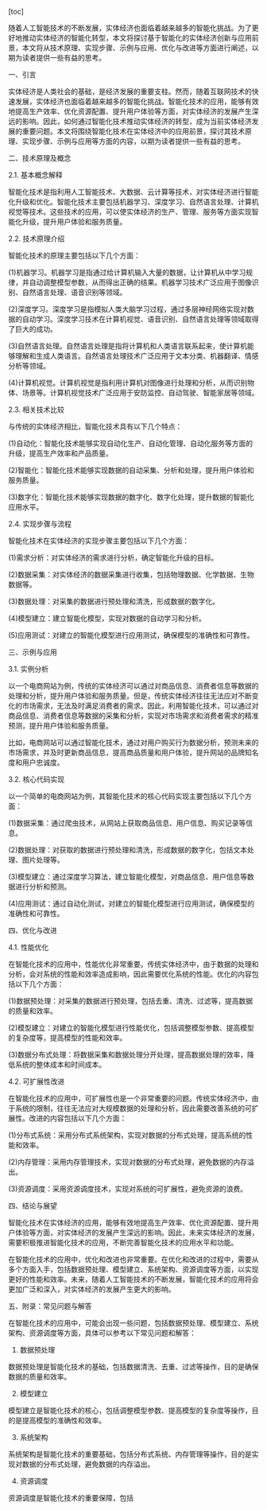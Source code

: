 
[toc]                    
                
                
随着人工智能技术的不断发展，实体经济也面临着越来越多的智能化挑战。为了更好地推动实体经济的智能化转型，本文将探讨基于智能化的实体经济创新与应用前景，本文将从技术原理、实现步骤、示例与应用、优化与改进等方面进行阐述，以期为读者提供一些有益的思考。

一、引言

实体经济是人类社会的基础，是经济发展的重要支柱。然而，随着互联网技术的快速发展，实体经济也面临着越来越多的智能化挑战。智能化技术的应用，能够有效地提高生产效率、优化资源配置、提升用户体验等方面，对实体经济的发展产生深远的影响。因此，如何通过智能化技术推动实体经济的转型，成为当前实体经济发展的重要问题。本文将围绕智能化技术在实体经济中的应用前景，探讨其技术原理、实现步骤、示例与应用等方面的内容，以期为读者提供一些有益的思考。

二、技术原理及概念

2.1. 基本概念解释

智能化技术是指利用人工智能技术、大数据、云计算等技术，对实体经济进行智能化升级和优化。智能化技术主要包括机器学习、深度学习、自然语言处理、计算机视觉等技术。这些技术的应用，可以使实体经济的生产、管理、服务等方面实现智能化升级，提升用户体验和服务质量。

2.2. 技术原理介绍

智能化技术的原理主要包括以下几个方面：

(1)机器学习。机器学习是指通过给计算机输入大量的数据，让计算机从中学习规律，并自动调整模型参数，从而得出正确的结果。机器学习技术广泛应用于图像识别、自然语言处理、语音识别等领域。

(2)深度学习。深度学习是指模拟人类大脑学习过程，通过多层神经网络实现对数据的自动学习。深度学习技术在计算机视觉、语音识别、自然语言处理等领域取得了巨大的成功。

(3)自然语言处理。自然语言处理是指将计算机和人类语言联系起来，使计算机能够理解和生成人类语言。自然语言处理技术广泛应用于文本分类、机器翻译、情感分析等领域。

(4)计算机视觉。计算机视觉是指利用计算机对图像进行处理和分析，从而识别物体、场景等。计算机视觉技术广泛应用于安防监控、自动驾驶、智能家居等领域。

2.3. 相关技术比较

与传统的实体经济相比，智能化技术具有以下几个特点：

(1)自动化：智能化技术能够实现自动化生产、自动化管理、自动化服务等方面的升级，提高生产效率和产品质量。

(2)智能化：智能化技术能够实现数据的自动采集、分析和处理，提升用户体验和服务质量。

(3)数字化：智能化技术能够实现数据的数字化、数字化处理，提升数据的智能化应用水平。

2.4. 实现步骤与流程

智能化技术在实体经济的实现步骤主要包括以下几个方面：

(1)需求分析：对实体经济的需求进行分析，确定智能化升级的目标。

(2)数据采集：对实体经济的数据采集进行收集，包括物理数据、化学数据、生物数据等。

(3)数据处理：对采集的数据进行预处理和清洗，形成数据的数字化。

(4)模型建立：建立智能化模型，实现对数据的自动学习和分析。

(5)应用测试：对建立的智能化模型进行应用测试，确保模型的准确性和可靠性。

三、示例与应用

3.1. 实例分析

以一个电商网站为例，传统的实体经济可以通过对商品信息、消费者信息等数据的处理和分析，提升用户体验和服务质量。但是，传统实体经济往往无法应对不断变化的市场需求，无法及时满足消费者的需求。因此，利用智能化技术，可以通过对商品信息、消费者信息等数据的采集和分析，实现对市场需求和消费者需求的精准预测，提升用户体验和服务质量。

比如，电商网站可以通过智能化技术，通过对用户购买行为数据分析，预测未来的市场需求，并及时更新商品信息，提高商品质量和用户体验，提升网站的品牌知名度和用户忠诚度。

3.2. 核心代码实现

以一个简单的电商网站为例，其智能化技术的核心代码实现主要包括以下几个方面：

(1)数据采集：通过爬虫技术，从网站上获取商品信息、用户信息、购买记录等信息。

(2)数据处理：对获取的数据进行预处理和清洗，形成数据的数字化，包括文本处理、图片处理等。

(3)模型建立：通过深度学习算法，建立智能化模型，对商品信息、用户信息等数据进行分析和预测。

(4)应用测试：通过自动化测试，对建立的智能化模型进行应用测试，确保模型的准确性和可靠性。

四、优化与改进

4.1. 性能优化

在智能化技术的应用中，性能优化非常重要。传统实体经济中，由于数据的处理和分析，会对系统的性能和效率造成影响，因此需要优化系统的性能。优化的内容包括以下几个方面：

(1)数据预处理：对采集的数据进行预处理，包括去重、清洗、过滤等，提高数据的质量和效率。

(2)模型建立：对建立的智能化模型进行性能优化，包括调整模型参数、提高模型的复杂度等，提高模型的性能和效率。

(3)数据分布式处理：将数据采集和数据处理分开处理，提高数据处理的效率，降低系统的整体成本和时间成本。

4.2. 可扩展性改进

在智能化技术的应用中，可扩展性也是一个非常重要的问题。传统实体经济中，由于系统的限制，往往无法应对大规模数据的处理和分析，因此需要改善系统的可扩展性。改进的内容包括以下几个方面：

(1)分布式系统：采用分布式系统架构，实现对数据的分布式处理，提高系统的性能和效率。

(2)内存管理：采用内存管理技术，实现对数据的分布式处理，避免数据的内存溢出。

(3)资源调度：采用资源调度技术，实现对系统的可扩展性，避免资源的浪费。

四、结论与展望

智能化技术在实体经济的应用，能够有效地提高生产效率、优化资源配置、提升用户体验等方面，对实体经济的发展产生深远的影响。因此，未来实体经济的发展，需要积极推进智能化技术的应用，不断完善智能化技术的应用水平和功能。

在智能化技术的应用中，优化和改进也非常重要。在优化和改进的过程中，需要从多个方面入手，包括数据预处理、模型建立、系统架构、资源调度等方面，以实现更好的性能和效率。未来，随着人工智能技术的不断发展，智能化技术的应用将会更加广泛和深入，对实体经济的发展产生更大的影响。

五、附录：常见问题与解答

在智能化技术的应用中，可能会出现一些问题，包括数据预处理、模型建立、系统架构、资源调度等方面，具体可以参考以下常见问题和解答：

1. 数据预处理

数据预处理是智能化技术的基础，包括数据清洗、去重、过滤等操作，目的是确保数据的质量和效率。

2. 模型建立

模型建立是智能化技术的核心，包括调整模型参数、提高模型的复杂度等操作，目的是提高模型的准确性和效率。

3. 系统架构

系统架构是智能化技术的重要基础，包括分布式系统、内存管理等操作，目的是实现对数据的分布式处理，避免数据的内存溢出。

4. 资源调度

资源调度是智能化技术的重要保障，包括

